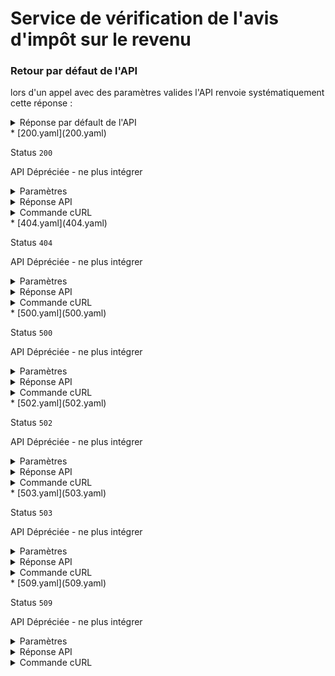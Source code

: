 # Service de vérification de l'avis d'impôt sur le revenu
### Retour par défaut de l'API
lors d'un appel avec des paramètres valides l'API renvoie systématiquement cette réponse :

  <details><summary>Réponse par défault de l'API</summary>
  <p>

  ```json
  {
    "declarant1": {
      "nom": "MARTIN",
      "nomNaissance": "MARTIN",
      "prenoms": "JEAN"
    },
    "declarant2": {
      "nom": "MARTIN",
      "nomNaissance": "MARTIN",
      "prenoms": "JEAN"
    },
    "foyerFiscal": {
      "adresse": "21 RUE DES MARMOTS 75001 PARIS",
      "annee": 2022
    },
    "dateRecouvrement": "31/07/2021",
    "dateEtablissement": "06/07/2021",
    "nombreParts": 1.0,
    "situationFamille": "Marié(e)s",
    "revenuBrutGlobal": 30000,
    "revenuImposable": 29000,
    "impotRevenuNetAvantCorrections": 30,
    "montantImpot": 33,
    "revenuFiscalReference": 29000,
    "nombrePersonnesCharge": 3,
    "anneeImpots": "2021",
    "anneeRevenus": "2020",
    "erreurCorrectif": "",
    "situationPartielle": ""
  }
  ```

  </p>
  </details>
* [200.yaml](200.yaml)

  Status `200`

  API Dépréciée - ne plus intégrer

  <details><summary>Paramètres</summary>
  <p>

  ```json
  {
    "numeroFiscal": "1111111111111",
    "referenceAvis": "1111111111111"
  }
  ```

  </p>
  </details>

  <details><summary>Réponse API</summary>
  <p>

  ```json
  {
    "dateRecouvrement": "31/07/2022",
    "dateEtablissement": "08/07/2022",
    "nombreParts": 1.0,
    "revenuBrutGlobal": 9001,
    "revenuImposable": 9001,
    "impotRevenuNetAvantCorrections": null,
    "montantImpot": 100,
    "revenuFiscalReference": 9001,
    "anneeRevenus": "2021",
    "erreurCorrectif": "",
    "situationPartielle": "",
    "declarant1": {
      "nom": "DUPONT",
      "nomNaissance": "DUPONT",
      "prenoms": "JEAN MARTIN",
      "dateNaissance": "19/01/1980"
    },
    "declarant2": {
      "nom": "",
      "nomNaissance": "",
      "prenoms": "",
      "dateNaissance": ""
    },
    "foyerFiscal": {
      "adresse": "42 RUE DE LA PAIX 75002 PARIS",
      "annee": 2022
    },
    "situationFamille": "Célibataire",
    "nombrePersonnesCharge": 1,
    "anneeImpots": "2022"
  }
  ```

  </p>
  </details>

  <details><summary>Commande cURL</summary>
  <p>

  ```bash
  curl -H "X-Api-Key: $token" \
    -G -d 'numeroFiscal=1111111111111' -d 'referenceAvis=1111111111111' \
    --url "https://staging.particulier.api.gouv.fr/api/v2/avis-imposition"
  ```

  </p>
  </details>
* [404.yaml](404.yaml)

  Status `404`

  API Dépréciée - ne plus intégrer

  <details><summary>Paramètres</summary>
  <p>

  ```json
  {
    "numeroFiscal": "1111111111404",
    "referenceAvis": "1111111111404"
  }
  ```

  </p>
  </details>

  <details><summary>Réponse API</summary>
  <p>

  ```json
  {
    "error": "not_found",
    "reason": "Les paramètres fournis sont incorrects ou ne correspondent pas à un avis",
    "message": "Les paramètres fournis sont incorrects ou ne correspondent pas à un avis"
  }
  ```

  </p>
  </details>

  <details><summary>Commande cURL</summary>
  <p>

  ```bash
  curl -H "X-Api-Key: $token" \
    -G -d 'numeroFiscal=1111111111404' -d 'referenceAvis=1111111111404' \
    --url "https://staging.particulier.api.gouv.fr/api/v2/avis-imposition"
  ```

  </p>
  </details>
* [500.yaml](500.yaml)

  Status `500`

  API Dépréciée - ne plus intégrer

  <details><summary>Paramètres</summary>
  <p>

  ```json
  {
    "numeroFiscal": "1111111111500",
    "referenceAvis": "1111111111500"
  }
  ```

  </p>
  </details>

  <details><summary>Réponse API</summary>
  <p>

  ```json
  {
    "error": "error",
    "reason": "Internal server error",
    "message": "Une erreur interne s'est produite, l'équipe a été prévenue."
  }
  ```

  </p>
  </details>

  <details><summary>Commande cURL</summary>
  <p>

  ```bash
  curl -H "X-Api-Key: $token" \
    -G -d 'numeroFiscal=1111111111500' -d 'referenceAvis=1111111111500' \
    --url "https://staging.particulier.api.gouv.fr/api/v2/avis-imposition"
  ```

  </p>
  </details>
* [502.yaml](502.yaml)

  Status `502`

  API Dépréciée - ne plus intégrer

  <details><summary>Paramètres</summary>
  <p>

  ```json
  {
    "numeroFiscal": "1111111111502",
    "referenceAvis": "1111111111502"
  }
  ```

  </p>
  </details>

  <details><summary>Réponse API</summary>
  <p>

  ```json
  {
    "error": "invalid_response",
    "reason": "Data provider returned an invalid data format.",
    "message": "La réponse du fournisseur de donnée est inexploitable"
  }
  ```

  </p>
  </details>

  <details><summary>Commande cURL</summary>
  <p>

  ```bash
  curl -H "X-Api-Key: $token" \
    -G -d 'numeroFiscal=1111111111502' -d 'referenceAvis=1111111111502' \
    --url "https://staging.particulier.api.gouv.fr/api/v2/avis-imposition"
  ```

  </p>
  </details>
* [503.yaml](503.yaml)

  Status `503`

  API Dépréciée - ne plus intégrer

  <details><summary>Paramètres</summary>
  <p>

  ```json
  {
    "numeroFiscal": "1111111111503",
    "referenceAvis": "1111111111503"
  }
  ```

  </p>
  </details>

  <details><summary>Réponse API</summary>
  <p>

  ```json
  {
    "error": "network_error",
    "reason": "timeout of 10000 ms exceeded",
    "message": "Une erreur est survenue lors de l'appel au fournisseur de donnée"
  }
  ```

  </p>
  </details>

  <details><summary>Commande cURL</summary>
  <p>

  ```bash
  curl -H "X-Api-Key: $token" \
    -G -d 'numeroFiscal=1111111111503' -d 'referenceAvis=1111111111503' \
    --url "https://staging.particulier.api.gouv.fr/api/v2/avis-imposition"
  ```

  </p>
  </details>
* [509.yaml](509.yaml)

  Status `509`

  API Dépréciée - ne plus intégrer

  <details><summary>Paramètres</summary>
  <p>

  ```json
  {
    "numeroFiscal": "1111111111509",
    "referenceAvis": "1111111111509"
  }
  ```

  </p>
  </details>

  <details><summary>Réponse API</summary>
  <p>

  ```json
  {
    "error": "rate_limited",
    "reason": "DGFIP error rate limit exceeded",
    "message": "Le fournisseur de donnée a rejeté la demande en raison d'un trop grand nombre d'échecs antérieurs."
  }
  ```

  </p>
  </details>

  <details><summary>Commande cURL</summary>
  <p>

  ```bash
  curl -H "X-Api-Key: $token" \
    -G -d 'numeroFiscal=1111111111509' -d 'referenceAvis=1111111111509' \
    --url "https://staging.particulier.api.gouv.fr/api/v2/avis-imposition"
  ```

  </p>
  </details>
